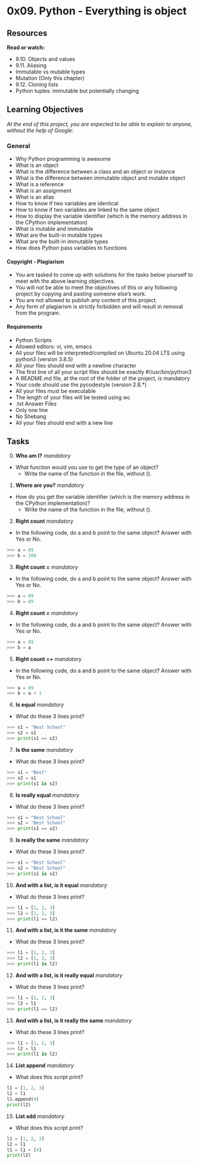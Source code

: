 # 0x09. Python - Everything is object

## Resources
**Read or watch:**
- 9.10. Objects and values
- 9.11. Aliasing
- Immutable vs mutable types
- Mutation (Only this chapter)
- 9.12. Cloning lists
- Python tuples: immutable but potentially changing

## Learning Objectives
*At the end of this project, you are expected to be able to explain to anyone, without the help of Google:*
### General
- Why Python programming is awesome
- What is an object
- What is the difference between a class and an object or instance
- What is the difference between immutable object and mutable object
- What is a reference
- What is an assignment
- What is an alias
- How to know if two variables are identical
- How to know if two variables are linked to the same object
- How to display the variable identifier (which is the memory address in the CPython implementation)
- What is mutable and immutable
- What are the built-in mutable types
- What are the built-in immutable types
- How does Python pass variables to functions


#### Copyright - Plagiarism
- You are tasked to come up with solutions for the tasks below yourself to meet with the above learning objectives.
- You will not be able to meet the objectives of this or any following project by copying and pasting someone else’s work.
- You are not allowed to publish any content of this project.
- Any form of plagiarism is strictly forbidden and will result in removal from the program.

#### Requirements
- Python Scripts
- Allowed editors: vi, vim, emacs
- All your files will be interpreted/compiled on Ubuntu 20.04 LTS using python3 (version 3.8.5)
- All your files should end with a newline character
- The first line of all your script files should be exactly #!/usr/bin/python3
- A README.md file, at the root of the folder of the project, is mandatory
- Your code should use the pycodestyle (version 2.8.*)
- All your files must be executable
- The length of your files will be tested using wc
- .txt Answer Files
- Only one line
- No Shebang
- All your files should end with a new line

## Tasks
0. **Who am I?**
*mandatory*
- What function would you use to get the type of an object?
  - Write the name of the function in the file, without ().

1. **Where are you?**
*mandatory*
- How do you get the variable identifier (which is the memory address in the CPython implementation)?
  - Write the name of the function in the file, without ().

2. **Right count**
*mandatory*
- In the following code, do a and b point to the same object? Answer with Yes or No.
```Python
>>> a = 89
>>> b = 100
```

3. **Right count =**
*mandatory*
- In the following code, do a and b point to the same object? Answer with Yes or No.
```Python
>>> a = 89
>>> b = 89
```

4. **Right count =**
*mandatory*
- In the following code, do a and b point to the same object? Answer with Yes or No.
```Python
>>> a = 89
>>> b = a
```

    
5. **Right count =+**
*mandatory*
- In the following code, do a and b point to the same object? Answer with Yes or No.
```Python
>>> a = 89
>>> b = a + 1
```

6. **Is equal**
*mandatory*
- What do these 3 lines print?
```Python
>>> s1 = "Best School"
>>> s2 = s1
>>> print(s1 == s2)
```

7. **Is the same**
*mandatory*
- What do these 3 lines print?
```Python
>>> s1 = "Best"
>>> s2 = s1
>>> print(s1 is s2)
```

8. **Is really equal**
*mandatory*
- What do these 3 lines print?
```Python
>>> s1 = "Best School"
>>> s2 = "Best School"
>>> print(s1 == s2)
```

9. **Is really the same**
*mandatory*
- What do these 3 lines print?
```Python
>>> s1 = "Best School"
>>> s2 = "Best School"
>>> print(s1 is s2)
```

10. **And with a list, is it equal**
*mandatory*
- What do these 3 lines print?
```Python
>>> l1 = [1, 2, 3]
>>> l2 = [1, 2, 3] 
>>> print(l1 == l2)
```

11. **And with a list, is it the same**
*mandatory*
- What do these 3 lines print?
```Python
>>> l1 = [1, 2, 3]
>>> l2 = [1, 2, 3] 
>>> print(l1 is l2)
```

12. **And with a list, is it really equal**
*mandatory*
- What do these 3 lines print?
```Python
>>> l1 = [1, 2, 3]
>>> l2 = l1
>>> print(l1 == l2)
```

13. **And with a list, is it really the same**
*mandatory*
- What do these 3 lines print?
```Python
>>> l1 = [1, 2, 3]
>>> l2 = l1
>>> print(l1 is l2)
```

14. **List append**
*mandatory*
- What does this script print?
```Python
l1 = [1, 2, 3]
l2 = l1
l1.append(4)
print(l2)
```

15. **List add**
*mandatory*
- What does this script print?
```Python
l1 = [1, 2, 3]
l2 = l1
l1 = l1 + [4]
print(l2)
```